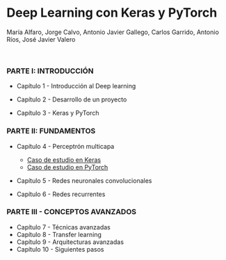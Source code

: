 # Deep Learning con Keras y PyTorch

María Alfaro, Jorge Calvo, Antonio Javier Gallego, Carlos Garrido,  Antonio Ríos, José Javier Valero

<br>


### PARTE I: INTRODUCCIÓN

* Capítulo 1 - Introducción al Deep learning

* Capítulo 2 - Desarrollo de un proyecto

* Capítulo 3 - Keras y PyTorch

### PARTE II: FUNDAMENTOS

* Capítulo 4 - Perceptrón multicapa
    * [Caso de estudio en Keras]()
    * [Caso de estudio en PyTorch]()

* Capítulo 5 - Redes neuronales convolucionales
* Capítulo 6 - Redes recurrentes

### PARTE III - CONCEPTOS AVANZADOS

* Capítulo 7 - Técnicas avanzadas
* Capítulo 8 - Transfer learning
* Capítulo 9 - Arquitecturas avanzadas
* Capítulo 10 - Siguientes pasos

<br>

<br>
